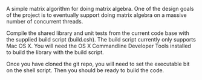 A simple matrix algorithm for doing matrix algebra.
One of the design goals of the project is to eventually support doing matrix algebra on a massive number of concurrent threads.

Compile the shared library and unit tests from the current code base with the supplied build script (build.csh).
The build script currently only supports Mac OS X. You will need the OS X Commandline Developer Tools installed to build the library with the build script.

Once you have cloned the git repo, you will need to set the executable bit on the shell script. Then you should be ready to build the code.
